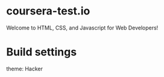 # coursera-test.io

Welcome to HTML, CSS, and Javascript for Web Developers!

# Build settings
theme: Hacker
